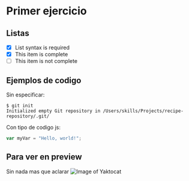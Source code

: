 # Primer ejercicio
## Listas
- [x] List syntax is required
- [x] This item is complete
- [ ] This item is not complete
## Ejemplos de codigo
Sin especificar:
```
$ git init
Initialized empty Git repository in /Users/skills/Projects/recipe-repository/.git/
```
Con tipo de codigo js:
``` javascript
var myVar = "Hello, world!";
```
## Para ver en preview
Sin nada mas que aclarar
![Image of Yaktocat](https://octodex.github.com/images/yaktocat.png)
